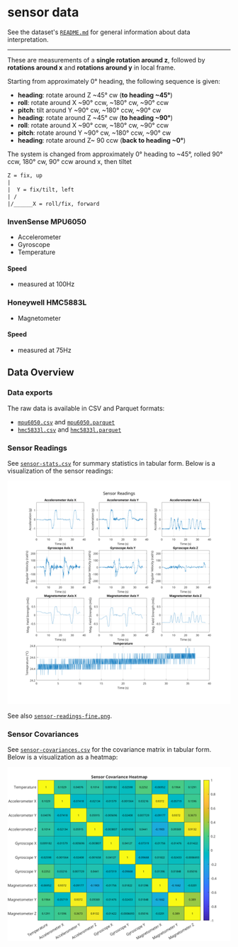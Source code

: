# sensor data

See the dataset's [`README.md`](../README.md) for general information about data interpretation.

---

These are measurements of a **single rotation around z**, followed by **rotations around x** and **rotations around y** in local frame.

Starting from approximately 0° heading, the following sequence is given:

- **heading**: rotate around Z ~45° cw (**to heading ~45°**)
 - **roll**: rotate around X ~90° ccw, ~180° cw, ~90° ccw
 - **pitch**: tilt around Y ~90° cw, ~180° ccw, ~90° cw
- **heading**: rotate around Z ~45° cw (**to heading ~90°**)
 - **roll**: rotate around X ~90° ccw, ~180° cw, ~90° ccw
 - **pitch**: rotate around Y ~90° cw, ~180° ccw, ~90° cw
- **heading**: rotate around Z~ 90 ccw (**back to heading ~0°**)

The system is changed from approximately 0° heading to ~45°, rolled 90° ccw, 180° cw, 90° ccw around x, then tiltet

    Z = fix, up
    |
    |  Y = fix/tilt, left
    | /
    |/______X = roll/fix, forward

### InvenSense MPU6050

- Accelerometer
- Gyroscope
- Temperature

#### Speed

- measured at 100Hz

### Honeywell HMC5883L

- Magnetometer

#### Speed

- measured at 75Hz

## Data Overview

### Data exports

The raw data is available in CSV and Parquet formats:

- [`mpu6050.csv`](mpu6050.csv) and [`mpu6050.parquet`](mpu6050.parquet)
- [`hmc5833l.csv`](mpu6050.csv) and [`hmc5833l.parquet`](mpu6050.parquet)

### Sensor Readings

See [`sensor-stats.csv`](sensor-stats.csv) for summary statistics in tabular form. Below is a visualization of the sensor readings:

![Sensor Readings](sensor-readings.png)

See also [`sensor-readings-fine.png`](sensor-readings-fine.png).

### Sensor Covariances

See [`sensor-covariances.csv`](sensor-covariances.csv) for the covariance matrix in tabular form. Below is a visualization as a heatmap:

![Sensor Covariances](sensor-covariances.png)
